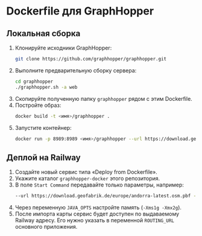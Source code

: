 <!-- Назначение файла: инструкция по использованию Dockerfile GraphHopper. -->

# Dockerfile для GraphHopper

## Локальная сборка
1. Клонируйте исходники GraphHopper:
   ```bash
   git clone https://github.com/graphhopper/graphhopper.git
   ```
2. Выполните предварительную сборку сервера:
   ```bash
   cd graphhopper
   ./graphhopper.sh -a web
   ```
3. Скопируйте полученную папку `graphhopper` рядом с этим Dockerfile.
4. Постройте образ:
   ```bash
   docker build -t <имя>/graphhopper .
   ```
5. Запустите контейнер:
   ```bash
   docker run -p 8989:8989 <имя>/graphhopper --url https://download.geofabrik.de/europe/andorra-latest.osm.pbf --host 0.0.0.0
   ```

## Деплой на Railway
1. Создайте новый сервис типа «Deploy from Dockerfile».
2. Укажите каталог `graphhopper-docker` этого репозитория.
3. В поле `Start Command` передавайте только параметры, например:
   ```bash
   --url https://download.geofabrik.de/europe/andorra-latest.osm.pbf --host 0.0.0.0
   ```
4. Через переменную `JAVA_OPTS` настройте память (`-Xms1g -Xmx2g`).
5. После импорта карты сервис будет доступен по выдаваемому Railway адресу. Его нужно указать в переменной `ROUTING_URL` основного приложения.
